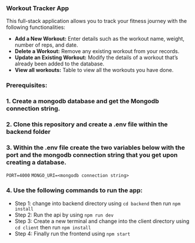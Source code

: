 ### Workout Tracker App

This full-stack application allows you to track your fitness journey with the following functionalities:

- **Add a New Workout:** Enter details such as the workout name, weight, number of reps, and date.
- **Delete a Workout:** Remove any existing workout from your records.
- **Update an Existing Workout:** Modify the details of a workout that’s already been added to the database.
- **View all workouts:** Table to view all the workouts you have done.

### Prerequisites:

### 1. Create a mongodb database and get the Mongodb connection string.

### 2. Clone this repository and create a .env file within the backend folder

### 3. Within the .env file create the two variables below with the port and the mongodb connection string that you get upon creating a database.

`PORT=4000`
`MONGO_URI=<mongodb connection string>`

### 4. Use the following commands to run the app:

- Step 1: change into backend directory using `cd backend` then run `npm install`
- Step 2: Run the api by using `npm run dev`
- Step 3: Create a new terminal and change into the client directory using `cd client` then run `npm install`
- Step 4: Finally run the frontend using `npm start`
